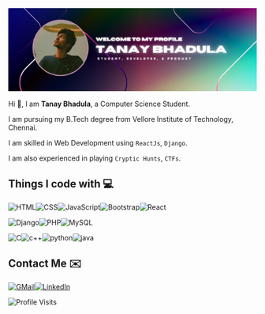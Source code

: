 <img src="banner.png" alt="Profile Banner" />

Hi 👋, I am **Tanay Bhadula**, a Computer Science Student.

I am pursuing my B.Tech degree from Vellore Institute of Technology, Chennai.

I am skilled in Web Development using `ReactJs`, `Django`. 

I am also experienced in playing `Cryptic Hunts`, `CTFs`.

<h2> Things I code with 💻</h2>

<img src="https://img.shields.io/badge/-HTML-%23E34F26?logo=html5&logoColor=white&style=for-the-badge" alt="HTML" /><img src="https://img.shields.io/badge/-CSS-%231572B6?logo=css3&logoColor=white&style=for-the-badge" alt="CSS" /><img src="https://img.shields.io/badge/-JavaScript-%23F7DF1E?logo=javascript&logoColor=black&style=for-the-badge" alt="JavaScript" /><img src="https://img.shields.io/badge/-Bootstrap-%237952B3?logo=bootstrap&logoColor=white&style=for-the-badge" alt="Bootstrap" /><img src="https://img.shields.io/badge/-React-%2361DAFB?logo=react&logoColor=black&style=for-the-badge" alt="React" />

<img src="https://img.shields.io/badge/-Django-%23092E20?logo=django&logoColor=white&style=for-the-badge" alt="Django" /><img src="https://img.shields.io/badge/-PHP-%23777BB4?logo=php&logoColor=white&style=for-the-badge" alt="PHP" /><img src="https://img.shields.io/badge/-MySQL-%234479A1?logo=mysql&logoColor=white&style=for-the-badge" alt="MySQL" />

<img src="https://img.shields.io/badge/-C-%23A8B9CC?logo=c&logoColor=white&style=for-the-badge" alt="C" /><img src="https://img.shields.io/badge/-C++-%2300599C?logo=c%2b%2b&logoColor=white&style=for-the-badge" alt="c++" /><img src="https://img.shields.io/badge/-Python-%233776AB?logo=python&logoColor=white&style=for-the-badge" alt="python" /><img src="https://img.shields.io/badge/-Java-%23007396?logo=java&logoColor=white&style=for-the-badge" alt="java" />

<h2> Contact Me ✉️</h2>

<a href="mailto:tanaybhadula2002@gmail.com"><img src="https://img.shields.io/badge/-GMail-%23EA4335?logo=gmail&logoColor=white&style=for-the-badge" alt="GMail" /></a><a href="https://www.linkedin.com/in/tanay-bhadula/"><img src="https://img.shields.io/badge/-LinkedIn-%230A66C2?logo=linkedin&logoColor=white&style=for-the-badge" alt="LinkedIn" /></a>

<img src="https://badges.pufler.dev/visits/TanayBhadula/TanayBhadula?style=for-the-badge&label=Profile%20Visits" alt="Profile Visits">
